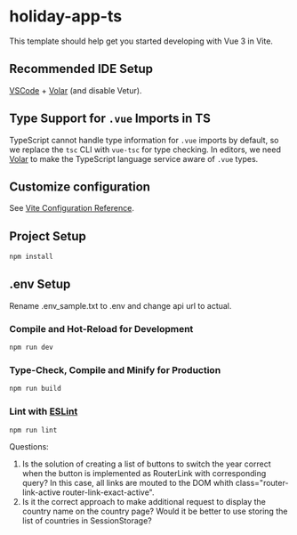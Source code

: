 # holiday-app-ts

This template should help get you started developing with Vue 3 in Vite.

## Recommended IDE Setup

[VSCode](https://code.visualstudio.com/) + [Volar](https://marketplace.visualstudio.com/items?itemName=Vue.volar) (and disable Vetur).

## Type Support for `.vue` Imports in TS

TypeScript cannot handle type information for `.vue` imports by default, so we replace the `tsc` CLI with `vue-tsc` for type checking. In editors, we need [Volar](https://marketplace.visualstudio.com/items?itemName=Vue.volar) to make the TypeScript language service aware of `.vue` types.

## Customize configuration

See [Vite Configuration Reference](https://vite.dev/config/).

## Project Setup

```sh
npm install
```

## .env Setup

Rename .env_sample.txt to .env and change api url to actual.

### Compile and Hot-Reload for Development

```sh
npm run dev
```

### Type-Check, Compile and Minify for Production

```sh
npm run build
```

### Lint with [ESLint](https://eslint.org/)

```sh
npm run lint
```


Questions:
1.	Is the solution of creating a list of buttons to switch the year correct when the button is implemented as RouterLink with corresponding query? In this case, all links are mouted to the DOM whith class="router-link-active router-link-exact-active".
2.	Is it the correct approach to make additional request to display the country name on the country page? Would it be better to use storing the list of countries in SessionStorage?

